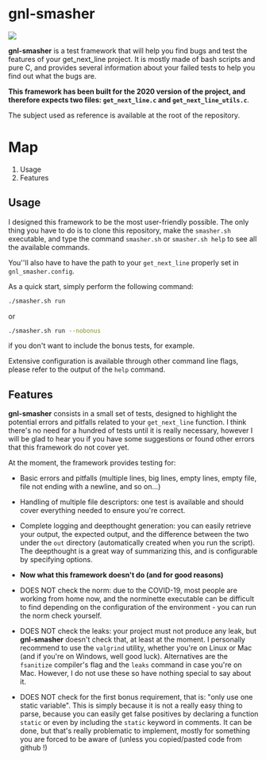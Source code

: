 # gnl-smasher
![](https://i.imgur.com/0UWAtlh.png)


**gnl-smasher** is a test framework that will help you find bugs and test the features of your get_next_line project. It is mostly made of bash scripts and pure C, and provides several information about your failed tests to help you find out what the bugs are.


**This framework has been built for the 2020 version of the project, and therefore expects two files: `get_next_line.c` and `get_next_line_utils.c`**.


The subject used as reference is available at the root of the repository.

# Map
1. Usage
2. Features

## Usage

I designed this framework to be the most user-friendly possible. The only thing you have to do is to clone this repository, make the `smasher.sh` executable, and type the command `smasher.sh` or `smasher.sh help` to see all the available commands.


You''ll also have to have the path to your `get_next_line` properly set in `gnl_smasher.config`.


As a quick start, simply perform the following command:
```bash
./smasher.sh run
```
or
```bash
./smasher.sh run --nobonus
```
if you don't want to include the bonus tests, for example.

Extensive configuration is available through other command line flags, please refer to the output of the `help` command.

## Features

**gnl-smasher** consists in a small set of tests, designed to highlight the potential errors and pitfalls related to your `get_next_line` function. I think there's no need for a hundred of tests until it is really necessary, however I will be glad to hear you if you have some suggestions or found other errors that this framework do not cover yet.


At the moment, the framework provides testing for:

- Basic errors and pitfalls (multiple lines, big lines, empty lines, empty file, file not ending with a newline, and so on...)
- Handling of multiple file descriptors: one test is available and should cover everything needed to ensure you're correct.
- Complete logging and deepthought generation: you can easily retrieve your output, the expected output, and the difference between the two under the `out` directory (automatically created when you run the script). The deepthought is a great way of summarizing this, and is configurable by specifying options.

- **Now what this framework doesn't do (and for good reasons)**

- DOES NOT check the norm: due to the COVID-19, most people are working from home now, and the norminette executable can be difficult to find depending on the configuration of the environment - you can run the norm check yourself.

- DOES NOT	check the leaks: your project must not produce any leak, but **gnl-smasher** doesn't check that, at least at the moment. I personally recommend to use the `valgrind` utility, whether you're on Linux or Mac (and if you're on Windows, well good luck). Alternatives are the `fsanitize` compiler's flag and the `leaks` command in case you're on Mac. However, I do not use these so have nothing special to say about it.

- DOES NOT check for the first bonus requirement, that is: "only use one static variable". This is simply because it is not a really easy thing to parse, because you can easily get false positives by declaring a function `static` or even by including the `static` keyword in comments. It can be done, but that's really problematic to implement, mostly for something you are forced to be aware of (unless you copied/pasted code from github !)
